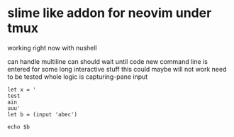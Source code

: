 # slime like addon for neovim under tmux

working right now with nushell

can handle multiline
can should wait until code new command line is entered
for some long interactive stuff this could maybe will not work need to be tested
whole logic is capturing-pane input

```nu
let x = '
test
ain
uuu'
let b = (input 'abec')

echo $b
```
